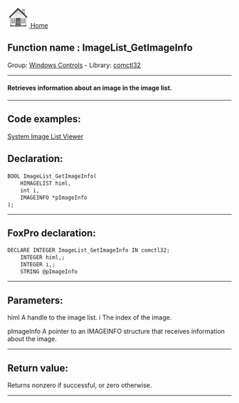 [<img src="../../images/home.png"> Home ](https://github.com/VFPX/Win32API)  

## Function name : ImageList_GetImageInfo
Group: [Windows Controls](../../functions_group.md#Windows_Controls)  -  Library: [comctl32](../../libraries.md#comctl32)  
***  


#### Retrieves information about an image in the image list. 
***  


## Code examples:
[System Image List Viewer](../../samples/sample_021.md)  

## Declaration:
```foxpro  
BOOL ImageList_GetImageInfo(
	HIMAGELIST himl,
	int i,
	IMAGEINFO *pImageInfo
);  
```  
***  


## FoxPro declaration:
```foxpro  
DECLARE INTEGER ImageList_GetImageInfo IN comctl32;
	INTEGER himl,;
	INTEGER i,;
	STRING @pImageInfo  
```  
***  


## Parameters:
himl
A handle to the image list. 
i
The index of the image. 

pImageInfo
A pointer to an IMAGEINFO structure that receives information about the image.  
***  


## Return value:
Returns nonzero if successful, or zero otherwise.
  
***  

